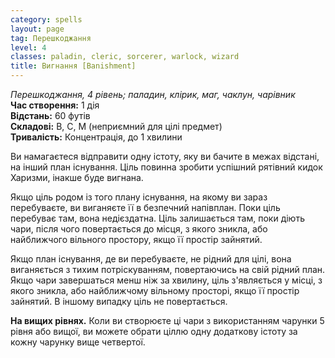 ```yaml
---
category: spells
layout: page
tag: Перешкоджання
level: 4
classes: paladin, cleric, sorcerer, warlock, wizard
title: Вигнання [Banishment]
---
```


_Перешкоджання, 4 рівень; паладин, клірик, маг, чаклун, чарівник_   
**Час створення:** 1 дія   
**Відстань:** 60 футів   
**Складові:** В, С, М (неприємний для цілі предмет)   
**Тривалість:** Концентрація, до 1 хвилини   

Ви намагаєтеся відправити одну істоту, яку ви бачите в межах відстані, на інший план існування. Ціль повинна зробити успішний рятівний кидок Харизми, інакше буде вигнана.    

Якщо ціль родом із того плану існування, на якому ви зараз перебуваєте, ви виганяєте її в безпечний напівплан. Поки ціль перебуває там, вона недієздатна. Ціль залишається там, поки діють чари, після чого повертається до місця, з якого зникла, або найближчого вільного простору, якщо її простір зайнятий.    

Якщо план існування, де ви перебуваєте, не рідний для цілі, вона виганяється з тихим потріскуванням, повертаючись на свій рідний план. Якщо чари завершаться менш ніж за хвилину, ціль з'являється у місці, з якого зникла, або найближчому вільному просторі, якщо її простір зайнятий. В іншому випадку ціль не повертається.  

**На вищих рівнях.** Коли ви створюєте ці чари з використанням чарунки 5 рівня або вищої, ви можете обрати ціллю одну додаткову істоту за кожну чарунку вище четвертої. 
